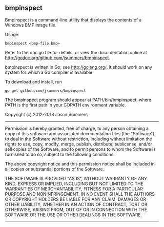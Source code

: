 bmpinspect
----------

Bmpinspect is a command-line utility that displays the contents of a Windows
BMP image file.

Usage:

    bmpinspect <bmp-file.bmp>

Refer to the doc.go file for details, or view the documentation online at
<http://godoc.org/github.com/jsummers/bmpinspect>.

bmpinspect is written in Go; see <http://golang.org/>. It should work on any
system for which a Go compiler is available.

To download and install, run

    go get github.com/jsummers/bmpinspect

The bmpinspect program should appear at PATH/bin/bmpinspect, where PATH is
the first path in your GOPATH environment variable.

Copyright (c) 2012-2018 Jason Summers

-------------------------------------------------------------------------

Permission is hereby granted, free of charge, to any person obtaining a copy
of this software and associated documentation files (the "Software"), to deal
in the Software without restriction, including without limitation the rights
to use, copy, modify, merge, publish, distribute, sublicense, and/or sell
copies of the Software, and to permit persons to whom the Software is
furnished to do so, subject to the following conditions:

The above copyright notice and this permission notice shall be included in
all copies or substantial portions of the Software.

THE SOFTWARE IS PROVIDED "AS IS", WITHOUT WARRANTY OF ANY KIND, EXPRESS OR
IMPLIED, INCLUDING BUT NOT LIMITED TO THE WARRANTIES OF MERCHANTABILITY,
FITNESS FOR A PARTICULAR PURPOSE AND NONINFRINGEMENT. IN NO EVENT SHALL THE
AUTHORS OR COPYRIGHT HOLDERS BE LIABLE FOR ANY CLAIM, DAMAGES OR OTHER
LIABILITY, WHETHER IN AN ACTION OF CONTRACT, TORT OR OTHERWISE, ARISING FROM,
OUT OF OR IN CONNECTION WITH THE SOFTWARE OR THE USE OR OTHER DEALINGS IN
THE SOFTWARE.

-------------------------------------------------------------------------
